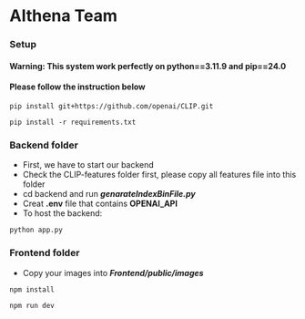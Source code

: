 # AIthena Team

### Setup
#### Warning: This system work perfectly on python==3.11.9 and pip==24.0
#### Please follow the instruction below

```
pip install git+https://github.com/openai/CLIP.git
```
```
pip install -r requirements.txt
```

### Backend folder
- First, we have to start our backend
- Check the CLIP-features folder first, please copy all features file into this folder 
- cd backend and run **_genarateIndexBinFile.py_**
- Creat **.env** file that contains **OPENAI_API**
- To host the backend:

```
python app.py
```

### Frontend folder
- Copy your images into **_Frontend/public/images_** 

```
npm install
```
```
npm run dev
```
